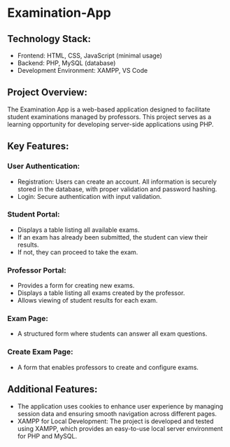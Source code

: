 # Examination-App

## Technology Stack:
- Frontend: HTML, CSS, JavaScript (minimal usage)
- Backend: PHP, MySQL (database)
- Development Environment: XAMPP, VS Code

## Project Overview:
The Examination App is a web-based application designed to facilitate student examinations managed by professors. This project serves as a learning opportunity for developing server-side applications using PHP.

## Key Features:
### User Authentication:
- Registration: Users can create an account. All information is securely stored in the database, with proper validation and password hashing.
- Login: Secure authentication with input validation.
### Student Portal:
- Displays a table listing all available exams.
- If an exam has already been submitted, the student can view their results.
- If not, they can proceed to take the exam.
### Professor Portal:
- Provides a form for creating new exams.
- Displays a table listing all exams created by the professor.
- Allows viewing of student results for each exam.
### Exam Page:
- A structured form where students can answer all exam questions.
### Create Exam Page:
- A form that enables professors to create and configure exams.
## Additional Features: 
- The application uses cookies to enhance user experience by managing session data and ensuring smooth navigation across different pages.
- XAMPP for Local Development: The project is developed and tested using XAMPP, which provides an easy-to-use local server environment for PHP and MySQL.
